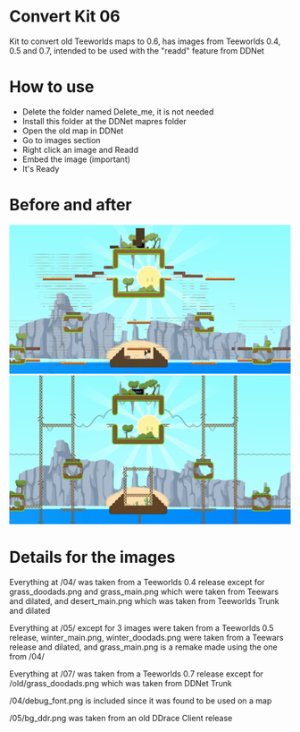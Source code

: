 # Convert Kit 06
 Kit to convert old Teeworlds maps to 0.6, has images from Teeworlds 0.4, 0.5 and 0.7, intended to be used with the "readd" feature from DDNet

# How to use

- Delete the folder named Delete_me, it is not needed
- Install this folder at the DDNet mapres folder
- Open the old map in DDNet
- Go to images section
- Right click an image and Readd
- Embed the image (important)
- It's Ready

# Before and after

![before](https://raw.githubusercontent.com/M0REKZ/Convert-Kit-06/main/Delete_me/before.png)
![after](https://raw.githubusercontent.com/M0REKZ/Convert-Kit-06/main/Delete_me/after.png)

# Details for the images

Everything at /04/ was taken from a Teeworlds 0.4 release except for grass_doodads.png and grass_main.png which were taken from Teewars and dilated, and desert_main.png which was taken from Teeworlds Trunk and dilated

Everything at /05/ except for 3 images were taken from a Teeworlds 0.5 release, winter_main.png, winter_doodads.png were taken from a Teewars release and dilated, and grass_main.png is a remake made using the one from /04/

Everything at /07/ was taken from a Teeworlds 0.7 release except for /old/grass_doodads.png which was taken from DDNet Trunk

/04/debug_font.png is included since it was found to be used on a map

/05/bg_ddr.png was taken from an old DDrace Client release
